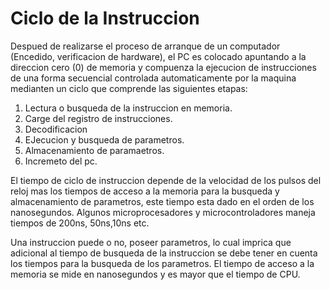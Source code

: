 # Ciclo de la Instruccion

Despued de realizarse el proceso de arranque de un computador (Encedido, verificacion de hardware), el PC es colocado apuntando a la direccion cero (0) de memoria y compuenza la ejecucion de instrucciones de una forma secuencial controlada automaticamente por la maquina medianten un ciclo que comprende las siguientes etapas:

1. Lectura o busqueda de la instruccion en memoria.
2. Carge del registro de instrucciones.
3. Decodificacion
4. EJecucion y busqueda de parametros.
5. Almacenamiento de paramaetros.
6. Incremeto del pc.

El tiempo de ciclo de instruccion depende de la velocidad de los pulsos del reloj mas los tiempos de acceso a la memoria para la busqueda y almacenamiento de parametros, este tiempo esta dado en el orden de los nanosegundos. Algunos microprocesadores y microcontroladores maneja tiempos de 200ns, 50ns,10ns etc.

Una instruccion puede o no, poseer parametros, lo cual imprica que adicional al tiempo de busqueda de la instruccion se debe tener en cuenta los tiempos para la busqueda de los parametros. El tiempo de acceso a la memoria se mide en nanosegundos y es mayor que el tiempo de CPU.


